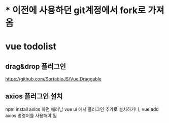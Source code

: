 # * 이전에 사용하던 git계정에서 fork로 가져옴

# vue todolist

## drag&drop 플러그인
https://github.com/SortableJS/Vue.Draggable

## axios 플러그인 설치
npm install axios 하면 에러남
vue ui 에서 플러그인 추가로 설치하거나, vue add axios 명령어를 사용해야 됨
